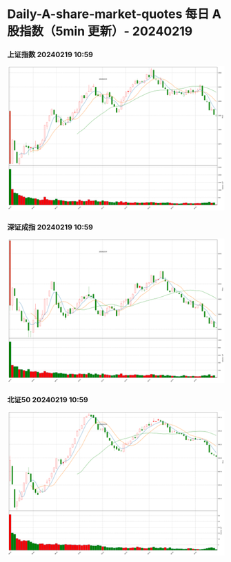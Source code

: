
# Daily-A-share-market-quotes 每日 A 股指数（5min 更新）- 20240219

### 上证指数 20240219 10:59
![](./fig/2024/2/20240219-sh000001.png)

### 深证成指 20240219 10:59
![](./fig/2024/2/20240219-sz399001.png)

### 北证50 20240219 10:59
![](./fig/2024/2/20240219-bj899050.png)
